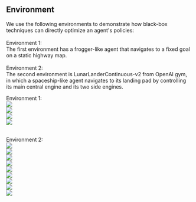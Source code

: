 ## Environment
We use the following environments to demonstrate how black-box techniques can directly optimize an agent's policies: <br /><br />
Environment 1: <br />
The first environment has a frogger-like agent that navigates to a fixed goal on a static highway map. <br /><br />
Environment 2: <br />
The second environment is LunarLanderContinuous-v2 from OpenAI gym, in which a spaceship-like agent navigates to its landing pad by controlling its main central engine and its two side engines. <br />

Environment 1: <br />
![](https://github.com/rprasan/Reinforcement-Learning/blob/main/Blackbox%20Optimization%20Techniques/Environment%201/Seed%201/Average%20Reward%20Versus%20Number%20of%20Iterations.png) <br />
![](https://github.com/rprasan/Reinforcement-Learning/blob/main/Blackbox%20Optimization%20Techniques/Environment%201/Seed%201/Average%20Reward%20Versus%20Number%20of%20Steps.png) <br />
![](https://github.com/rprasan/Reinforcement-Learning/blob/main/Blackbox%20Optimization%20Techniques/Environment%201/Seed%201/Number%20of%20Steps%20Versus%20Number%20of%20Iterations.png) <br />
![](https://github.com/rprasan/Reinforcement-Learning/blob/main/Blackbox%20Optimization%20Techniques/Environment%201/Seed%201/Test%20Video.gif) <br /><br />

Environment 2: <br />
![](https://github.com/rprasan/Reinforcement-Learning/blob/main/Blackbox%20Optimization%20Techniques/Environment%202/Seed%201/Average%20Reward%20Versus%20Number%20of%20Iterations.png) <br />
![](https://github.com/rprasan/Reinforcement-Learning/blob/main/Blackbox%20Optimization%20Techniques/Environment%202/Seed%201/Average%20Reward%20Versus%20Number%20of%20Steps.png) <br />
![](https://github.com/rprasan/Reinforcement-Learning/blob/main/Blackbox%20Optimization%20Techniques/Environment%202/Seed%201/Number%20of%20Steps%20Versus%20Number%20of%20Iterations.png) <br />
![](https://github.com/rprasan/Reinforcement-Learning/blob/main/Blackbox%20Optimization%20Techniques/Environment%202/Seed%201/Average%20Reward%20For%20Last%2050%20Evaluations%20Versus%20Number%20of%20Iterations.png) <br />
![](https://github.com/rprasan/Reinforcement-Learning/blob/main/Blackbox%20Optimization%20Techniques/Environment%202/Seed%201/Average%20Reward%20For%20Last%2050%20Evaluations%20Versus%20Number%20of%20Steps.png) <br />
![](https://github.com/rprasan/Reinforcement-Learning/blob/main/Blackbox%20Optimization%20Techniques/Environment%202/Average%20Reward%20Versus%20Number%20of%20Iterations.png) <br />
![](https://github.com/rprasan/Reinforcement-Learning/blob/main/Blackbox%20Optimization%20Techniques/Environment%202/Average%20Reward%20Versus%20Number%20of%20Steps.png) <br />
![](https://github.com/rprasan/Reinforcement-Learning/blob/main/Blackbox%20Optimization%20Techniques/Environment%202/Number%20of%20Steps%20Versus%20Number%20of%20Iterations.png) <br />
![](https://github.com/rprasan/Reinforcement-Learning/blob/main/Blackbox%20Optimization%20Techniques/Environment%202/Seed%201/Test%20Video.gif) <br /><br />
